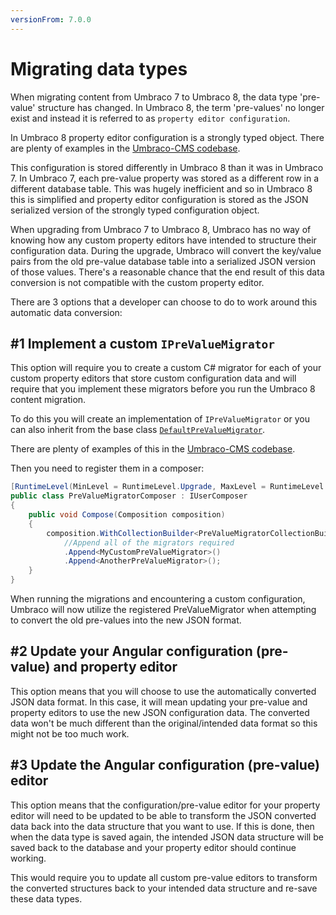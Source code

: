 ```yaml
---
versionFrom: 7.0.0
---
```


# Migrating data types

When migrating content from Umbraco 7 to Umbraco 8, the data type 'pre-value' structure has changed.
In Umbraco 8, the term 'pre-values' no longer exist and instead it is referred to as `property editor configuration`.

In Umbraco 8 property editor configuration is a strongly typed object. There are plenty of examples in the [Umbraco-CMS codebase](https://github.com/umbraco/Umbraco-CMS/blob/v8/dev/src/Umbraco.Web/PropertyEditors/ContentPickerConfiguration.cs).

This configuration is stored differently in Umbraco 8 than it was in Umbraco 7. In Umbraco 7, each pre-value property was stored as a different row in a different database table. This was hugely inefficient and so in Umbraco 8 this is simplified and property editor configuration is stored as the JSON serialized version of the strongly typed configuration object.

When upgrading from Umbraco 7 to Umbraco 8, Umbraco has no way of knowing how any custom property editors have intended to structure their configuration data. During the upgrade, Umbraco will convert the key/value pairs from the old pre-value database table into a serialized JSON version of those values. There's a reasonable chance that the end result of this data conversion is not compatible with the custom property editor.

There are 3 options that a developer can choose to do to work around this automatic data conversion:

## #1 Implement a custom `IPreValueMigrator`

This option will require you to create a custom C# migrator for each of your custom property editors that store custom configuration data and will require that you implement these migrators before you run the Umbraco 8 content migration.

To do this you will create an implementation of `IPreValueMigrator` or you can also inherit from the base class [`DefaultPreValueMigrator`](https://github.com/umbraco/Umbraco-CMS/blob/v8/dev/src/Umbraco.Core/Migrations/Upgrade/V_8_0_0/DataTypes/DefaultPreValueMigrator.cs).

There are plenty of examples of this in the [Umbraco-CMS codebase](https://github.com/umbraco/Umbraco-CMS/tree/v8/dev/src/Umbraco.Core/Migrations/Upgrade/V_8_0_0/DataTypes).

Then you need to register them in a composer:

```cs
[RuntimeLevel(MinLevel = RuntimeLevel.Upgrade, MaxLevel = RuntimeLevel.Upgrade)] // only on upgrades
public class PreValueMigratorComposer : IUserComposer
{
    public void Compose(Composition composition)
    {
        composition.WithCollectionBuilder<PreValueMigratorCollectionBuilder>()
            //Append all of the migrators required
            .Append<MyCustomPreValueMigrator>()
            .Append<AnotherPreValueMigrator>();
    }
}
```
When running the migrations and encountering a custom configuration, Umbraco will now utilize the registered PreValueMigrator when attempting to convert the old pre-values into the new JSON format.

## #2 Update your Angular configuration (pre-value) and property editor

This option means that you will choose to use the automatically converted JSON data format. In this case, it will mean updating your pre-value and property editors to use the new JSON configuration data. The converted data won't be much different than the original/intended data format so this might not be too much work.

## #3 Update the Angular configuration (pre-value) editor

This option means that the configuration/pre-value editor for your property editor will need to be updated to be able to transform the JSON converted data back into the data structure that you want to use. If this is done, then when the data type is saved again, the intended JSON data structure will be saved back to the database and your property editor should continue working.

This would require you to update all custom pre-value editors to transform the converted structures back to your intended data structure and re-save these data types.
